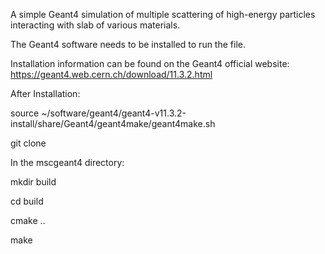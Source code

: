 A simple Geant4 simulation of multiple scattering of high-energy particles interacting with slab of various materials.

The Geant4 software needs to be installed to run the file.

Installation information can be found on the Geant4 official website: https://geant4.web.cern.ch/download/11.3.2.html

After Installation:

source ~/software/geant4/geant4-v11.3.2-install/share/Geant4/geant4make/geant4make.sh

git clone 

In the mscgeant4 directory:

mkdir build

cd build

cmake ..

make
